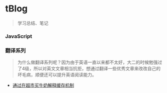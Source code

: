 # tBlog

> 学习总结、笔记

### JavaScript


### 翻译系列
> 为什么做翻译系列呢？因为由于英语一直以来都不太好，大二的时候勉强过了4级，所以对英文文章相当抗拒，想通过翻译一些优秀文章来改改自己的坏毛病，顺便还可以提升英语阅读能力。
- [通过在超市买牛奶解释缓存机制](/翻译系列/通过在超市买牛奶解释缓存机制.md)